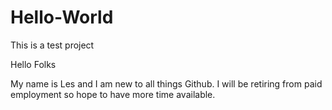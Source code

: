 # Hello-World
This is a test project


Hello Folks

My name is Les and I am new to all things Github.
I will be retiring from paid employment so hope to have more time available.
